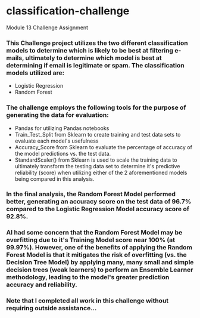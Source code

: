 # classification-challenge
Module 13 Challenge Assignment

### This Challenge project utilizes the two different classification models to determine which is likely to be best at filtering e-mails, ultimately to determine which model is best at determining if email is legitimate or spam.  The classification models utilized are:
* Logistic Regression
* Random Forest

### The challenge employs the following tools for the purpose of generating the data for evaluation:
* Pandas for utilizing Pandas notebooks
* Train_Test_Split from Sklearn to create training and test data sets to evaluate each model's usefulness
* Accuracy_Score from Sklearn to evaluate the percentage of accuracy of the model predictions vs. the test data.
* StandardScaler() from Sklearn is used to scale the training data to ultimately transform the testing data set to determine it's predictive reliability (score) when utilizing either of the 2 aforementioned models being compared in this analysis.

### In the final analysis, the Random Forest Model performed better, generating an accuracy score on the test data of 96.7% compared to the Logistic Regression Model accuracy score of 92.8%.

### AI had some concern that the Random Forest Model may be overfitting due to it's Training Model score near 100% (at 99.97%).  However, one of the benefits of applying the Random Forest Model is that it mitigates the risk of overfitting (vs. the Decision Tree Model) by applying many, many small and simple decision trees (weak learners) to perform an Ensemble Learner methodology, leading to the model's greater prediction accuracy and reliability. 

### Note that I completed all work in this challenge without requiring outside assistance...